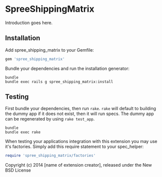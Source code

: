 SpreeShippingMatrix
===================

Introduction goes here.

Installation
------------

Add spree_shipping_matrix to your Gemfile:

```ruby
gem 'spree_shipping_matrix'
```

Bundle your dependencies and run the installation generator:

```shell
bundle
bundle exec rails g spree_shipping_matrix:install
```

Testing
-------

First bundle your dependencies, then run `rake`. `rake` will default to building the dummy app if it does not exist, then it will run specs. The dummy app can be regenerated by using `rake test_app`.

```shell
bundle
bundle exec rake
```

When testing your applications integration with this extension you may use it's factories.
Simply add this require statement to your spec_helper:

```ruby
require 'spree_shipping_matrix/factories'
```

Copyright (c) 2014 [name of extension creator], released under the New BSD License
